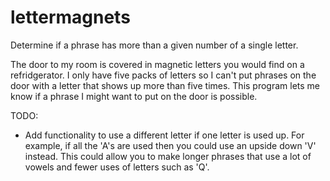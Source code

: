# lettermagnets
Determine if a phrase has more than a given number of a single letter.


The door to my room is covered in magnetic letters you would find on a refridgerator.
I only have five packs of letters so I can't put phrases on the door with a letter that shows up more than five times.
This program lets me know if a phrase I might want to put on the door is possible.


TODO:
- Add functionality to use a different letter if one letter is used up. For example, if all the 'A's are used then you could use an upside down 'V' instead. This could allow you to make longer phrases that use a lot of vowels and fewer uses of letters such as 'Q'.
